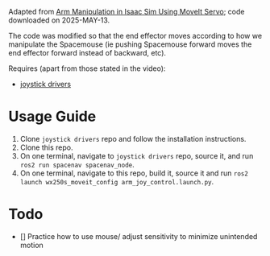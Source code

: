 Adapted from [Arm Manipulation in Isaac Sim Using MoveIt Servo](https://www.youtube.com/watch?v=-jqepxgzs_I); code downloaded on 2025-MAY-13.

The code was modified so that the end effector moves according to how we manipulate the Spacemouse (ie pushing Spacemouse forward moves the end effector forward instead of backward, etc).

Requires (apart from those stated in the video):
- [joystick drivers](https://github.com/ros-drivers/joystick_drivers)

# Usage Guide
1. Clone `joystick drivers` repo and follow the installation instructions.
2. Clone this repo.
3. On one terminal, navigate to `joystick drivers` repo, source it, and run `ros2 run spacenav spacenav_node`.
4. On one terminal, navigate to this repo, build it, source it and run `ros2 launch wx250s_moveit_config arm_joy_control.launch.py`.


# Todo
- [] Practice how to use mouse/ adjust sensitivity to minimize unintended motion